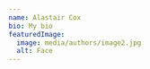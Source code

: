 ```yaml
---
name: Alastair Cox
bio: My bio
featuredImage:
  image: media/authors/image2.jpg
  alt: Face
---
```


